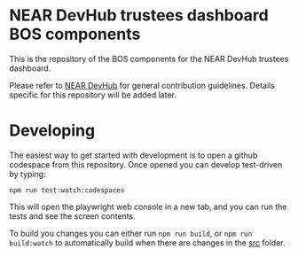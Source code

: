 NEAR DevHub trustees dashboard BOS components
==============================================

This is the repository of the BOS components for the NEAR DevHub trustees dashboard.

Please refer to [NEAR DevHub](https://github.com/NEAR-DevHub/neardevhub-bos/blob/main/CONTRIBUTING.md) for general contribution guidelines. Details specific for this repository will be added later.

# Developing

The easiest way to get started with development is to open a github codespace from this repository. Once opened you can develop test-driven by typing:

`npm run test:watch:codespaces`

This will open the playwright web console in a new tab, and you can run the tests and see the screen contents.

To build you changes you can either run `npm run build`, or `npm run build:watch` to automatically build when there are changes in the [src](./src) folder.
